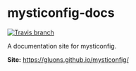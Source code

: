 # mysticonfig-docs
[![Travis branch](https://img.shields.io/travis/gluons/mysticonfig/docs.svg?style=flat-square)](https://travis-ci.org/gluons/mysticonfig)

A documentation site for mysticonfig.

**Site:** https://gluons.github.io/mysticonfig/
